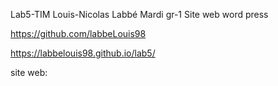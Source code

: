 
Lab5-TIM 
Louis-Nicolas Labbé
Mardi gr-1
Site web word press 


https://github.com/labbeLouis98

https://labbelouis98.github.io/lab5/

site web: 

